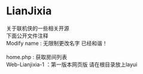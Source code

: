 # LianJixia
关于联机侠的一些相关开源<br>
下面公开文件注释 <br>
Modify name  :  无限制更改名字  已经和谐！<br>  
home.php  :  获取房间列表<br>
Web-Lianjixia-1 ：第一版本网页版  请在根目录放上layui
